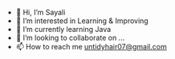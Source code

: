 - 👋 Hi, I’m Sayali
- 👀 I’m interested in Learning & Improving
- 🌱 I’m currently learning Java
- 💞️ I’m looking to collaborate on ...
- 📫 How to reach me untidyhair07@gmail.com

<!---
Enzi-dot/Enzi-dot is a ✨ special ✨ repository because its `README.md` (this file) appears on your GitHub profile.
You can click the Preview link to take a look at your changes.
--->

